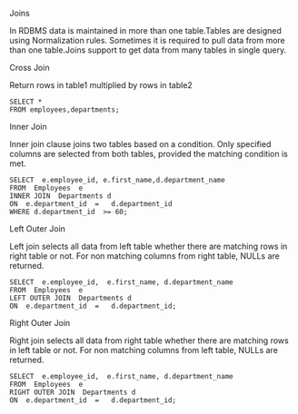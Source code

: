 Joins

In RDBMS data is maintained in more than one table.Tables are designed using Normalization rules.
Sometimes it is required to pull data from more than one table.Joins support to get data from many tables in single query.


Cross Join

Return rows in table1 multiplied by rows in table2

	SELECT *
	FROM employees,departments;


Inner Join

Inner join clause joins two tables based on a condition.
Only specified columns are selected from both tables, provided the matching condition is met.

	SELECT  e.employee_id, e.first_name,d.department_name
	FROM  Employees  e
	INNER JOIN  Departments d
	ON  e.department_id  =   d.department_id
	WHERE d.department_id  >= 60;



Left Outer Join

Left join selects all data from left table whether there are matching rows in right table or not.
For non matching columns from right table, NULLs are returned.

	SELECT  e.employee_id,  e.first_name, d.department_name
	FROM  Employees  e
	LEFT OUTER JOIN  Departments d
	ON  e.department_id  =   d.department_id;



Right Outer Join

Right join selects all data from right table whether there are matching rows in left table or not.
For non matching columns from left table, NULLs are returned.


	SELECT  e.employee_id,  e.first_name, d.department_name
	FROM  Employees  e
	RIGHT OUTER JOIN  Departments d
	ON  e.department_id  =   d.department_id;
